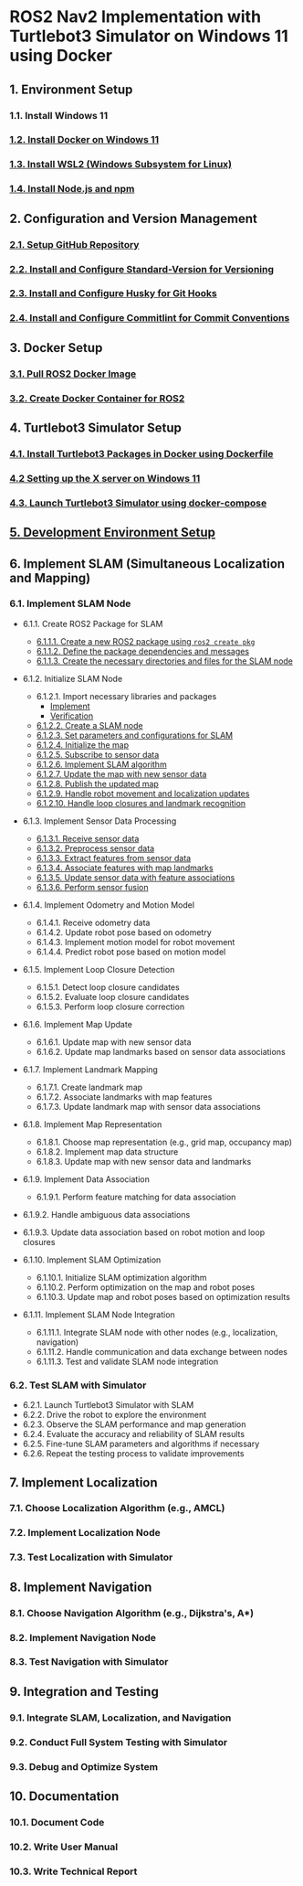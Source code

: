 # ROS2 Nav2 Implementation with Turtlebot3 Simulator on Windows 11 using Docker

## 1. Environment Setup
### 1.1. Install Windows 11
### [1.2. Install Docker on Windows 11](./1.2.%20Install%20Docker%20on%20Windows%2011.md)
### [1.3. Install WSL2 (Windows Subsystem for Linux)](./1.3.%20Install%20WSL2%20(Windows%20Subsystem%20for%20Linux).md)
### [1.4. Install Node.js and npm](./1.4.%20Install%20Node.js%20and%20npm.md)

## 2. Configuration and Version Management
### [2.1. Setup GitHub Repository](./2.1.%20Setup%20GitHub%20Repository.md)
### [2.2. Install and Configure Standard-Version for Versioning](./2.2.%20Install%20and%20Configure%20Standard-Version%20for%20Versioning.md)
### [2.3. Install and Configure Husky for Git Hooks](./2.3.%20Install%20and%20Configure%20Husky%20for%20Git%20Hooks.md)
### [2.4. Install and Configure Commitlint for Commit Conventions](./2.4.%20Install%20and%20Configure%20Commitlint%20for%20Commit%20Conventions.md)

## 3. Docker Setup
### [3.1. Pull ROS2 Docker Image](./3.1.%20Pull%20ROS2%20Docker%20Image.md)
### [3.2. Create Docker Container for ROS2](./3.2.%20Create%20Docker%20Container%20for%20ROS2.md)

## 4. Turtlebot3 Simulator Setup
### [4.1. Install Turtlebot3 Packages in Docker using Dockerfile](./4.1.%20Install%20Turtlebot3%20Packages%20in%20Docker%20using%20Dockerfile.md)
### [4.2 Setting up the X server on Windows 11](./4.2%20Setting%20up%20the%20X%20server%20on%20Windows%2011.md)
### [4.3. Launch Turtlebot3 Simulator using docker-compose](./4.3.%20Launch%20Turtlebot3%20Simulator%20using%20docker-compose.md)

## [5. Development Environment Setup](./5.%20Development%20Environment%20Setup.md)

## 6. Implement SLAM (Simultaneous Localization and Mapping)
### 6.1. Implement SLAM Node
- 6.1.1. Create ROS2 Package for SLAM
  - [6.1.1.1. Create a new ROS2 package using `ros2 create pkg`](./6.1.1.1.%20Create%20a%20new%20ROS2%20package%20using%20%60ros2%20create%20pkg%60.md)
  - [6.1.1.2. Define the package dependencies and messages](./6.1.1.2.%20Define%20the%20package%20dependencies%20and%20messages.md)
  - [6.1.1.3. Create the necessary directories and files for the SLAM node](./6.1.1.3.%20Create%20the%20necessary%20directories%20and%20files%20for%20the%20SLAM%20node.md)
  
- 6.1.2. Initialize SLAM Node
  - 6.1.2.1. Import necessary libraries and packages
    - [Implement](./6.1.2.1.%20Implement.md)
    - [Verification](./6.1.2.1.%20Verification.md)
  - [6.1.2.2. Create a SLAM node](./6.1.2.2.%20Create%20a%20SLAM%20node.md)
  - [6.1.2.3. Set parameters and configurations for SLAM](./6.1.2.3.%20Set%20parameters%20and%20configurations%20for%20SLAM.md)
  - [6.1.2.4. Initialize the map](./6.1.2.4.%20Initialize%20the%20map.md)
  - [6.1.2.5. Subscribe to sensor data](./6.1.2.5.%20Subscribe%20to%20sensor%20data.md)
  - [6.1.2.6. Implement SLAM algorithm](./6.1.2.6.%20Implement%20SLAM%20algorithm.md)
  - [6.1.2.7. Update the map with new sensor data](./6.1.2.7.%20Update%20the%20map%20with%20new%20sensor%20data.md)
  - [6.1.2.8. Publish the updated map](./6.1.2.8.%20Publish%20the%20updated%20map.md)
  - [6.1.2.9. Handle robot movement and localization updates](./6.1.2.9.%20Handle%20robot%20movement%20and%20localization%20updates.md)
  - [6.1.2.10. Handle loop closures and landmark recognition](./6.1.2.10.%20Handle%20loop%20closures%20and%20landmark%20recognition.md)
  
- 6.1.3. Implement Sensor Data Processing
  - [6.1.3.1. Receive sensor data](./6.1.3.1.%20Receive%20sensor%20data.md)
  - [6.1.3.2. Preprocess sensor data](./6.1.3.2.%20Preprocess%20sensor%20data.md)
  - [6.1.3.3. Extract features from sensor data](./6.1.3.3.%20Extract%20features%20from%20sensor%20data.md)
  - [6.1.3.4. Associate features with map landmarks](./6.1.3.4.%20Associate%20features%20with%20map%20landmarks.md)
  - [6.1.3.5. Update sensor data with feature associations](./6.1.3.5.%20Update%20sensor%20data%20with%20feature%20associations.md)
  - [6.1.3.6. Perform sensor fusion](./6.1.3.6.%20Perform%20sensor%20fusion.md)
  
- 6.1.4. Implement Odometry and Motion Model
  - 6.1.4.1. Receive odometry data
  - 6.1.4.2. Update robot pose based on odometry
  - 6.1.4.3. Implement motion model for robot movement
  - 6.1.4.4. Predict robot pose based on motion model
  
- 6.1.5. Implement Loop Closure Detection
  - 6.1.5.1. Detect loop closure candidates
  - 6.1.5.2. Evaluate loop closure candidates
  - 6.1.5.3. Perform loop closure correction
  
- 6.1.6. Implement Map Update
  - 6.1.6.1. Update map with new sensor data
  - 6.1.6.2. Update map landmarks based on sensor data associations
  
- 6.1.7. Implement Landmark Mapping
  - 6.1.7.1. Create landmark map
  - 6.1.7.2. Associate landmarks with map features
  - 6.1.7.3. Update landmark map with sensor data associations
  
- 6.1.8. Implement Map Representation
  - 6.1.8.1. Choose map representation (e.g., grid map, occupancy map)
  - 6.1.8.2. Implement map data structure
  - 6.1.8.3. Update map with new sensor data and landmarks
  
- 6.1.9. Implement Data Association
  - 6.1.9.1. Perform feature matching for data association
 

 - 6.1.9.2. Handle ambiguous data associations
  - 6.1.9.3. Update data association based on robot motion and loop closures
  
- 6.1.10. Implement SLAM Optimization
  - 6.1.10.1. Initialize SLAM optimization algorithm
  - 6.1.10.2. Perform optimization on the map and robot poses
  - 6.1.10.3. Update map and robot poses based on optimization results
  
- 6.1.11. Implement SLAM Node Integration
  - 6.1.11.1. Integrate SLAM node with other nodes (e.g., localization, navigation)
  - 6.1.11.2. Handle communication and data exchange between nodes
  - 6.1.11.3. Test and validate SLAM node integration

### 6.2. Test SLAM with Simulator
- 6.2.1. Launch Turtlebot3 Simulator with SLAM
- 6.2.2. Drive the robot to explore the environment
- 6.2.3. Observe the SLAM performance and map generation
- 6.2.4. Evaluate the accuracy and reliability of SLAM results
- 6.2.5. Fine-tune SLAM parameters and algorithms if necessary
- 6.2.6. Repeat the testing process to validate improvements

## 7. Implement Localization
### 7.1. Choose Localization Algorithm (e.g., AMCL)
### 7.2. Implement Localization Node
### 7.3. Test Localization with Simulator

## 8. Implement Navigation
### 8.1. Choose Navigation Algorithm (e.g., Dijkstra's, A*)
### 8.2. Implement Navigation Node
### 8.3. Test Navigation with Simulator

## 9. Integration and Testing
### 9.1. Integrate SLAM, Localization, and Navigation
### 9.2. Conduct Full System Testing with Simulator
### 9.3. Debug and Optimize System

## 10. Documentation
### 10.1. Document Code
### 10.2. Write User Manual
### 10.3. Write Technical Report
